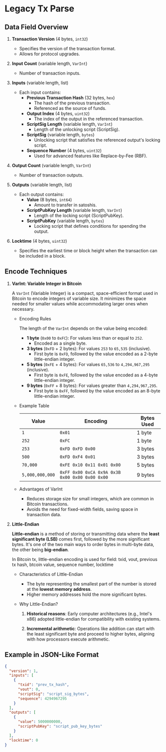 # Legacy Tx Parse

## Data Field Overview

1. **Transaction Version** (4 bytes, `int32`)
   - Specifies the version of the transaction format.
   - Allows for protocol upgrades.

2. **Input Count** (variable length, `VarInt`)
   - Number of transaction inputs.

3. **Inputs** (variable length, list)
   - Each input contains:
     - **Previous Transaction Hash** (32 bytes, `hex`)
       - The hash of the previous transaction.
       - Referenced as the source of funds.
     - **Output Index** (4 bytes, `uint32`)
       - The index of the output in the referenced transaction.
     - **ScriptSig Length** (variable length, `VarInt`)
       - Length of the unlocking script (ScriptSig).
     - **ScriptSig** (variable length, `bytes`)
       - Unlocking script that satisfies the referenced output's locking script.
     - **Sequence Number** (4 bytes, `uint32`)
       - Used for advanced features like Replace-by-Fee (RBF).

4. **Output Count** (variable length, `VarInt`)
   - Number of transaction outputs.

5. **Outputs** (variable length, list)
   - Each output contains:
     - **Value** (8 bytes, `int64`)
       - Amount to transfer in satoshis.
     - **ScriptPubKey Length** (variable length, `VarInt`)
       - Length of the locking script (ScriptPubKey).
     - **ScriptPubKey** (variable length, `bytes`)
       - Locking script that defines conditions for spending the output.

6. **Locktime** (4 bytes, `uint32`)
   - Specifies the earliest time or block height when the transaction can be included in a block.

## Encode Techniques
1. **VarInt: Variable Integer in Bitcoin**

    A `VarInt` (Variable Integer) is a compact, space-efficient format used in Bitcoin to encode integers of variable size. It minimizes the space needed for smaller values while accommodating larger ones when necessary.

   - Encoding Rules

        The length of the `VarInt` depends on the value being encoded:

     - **1 byte** (`0x00` to `0xFC`): For values less than or equal to `252`.
       - Encoded as a single byte.
     - **3 bytes** (`0xFD` + 2 bytes): For values `253` to `65,535` (inclusive).
       - First byte is `0xFD`, followed by the value encoded as a 2-byte little-endian integer.
     - **5 bytes** (`0xFE` + 4 bytes): For values `65,536` to `4,294,967,295` (inclusive).
       - First byte is `0xFE`, followed by the value encoded as a 4-byte little-endian integer.
     - **9 bytes** (`0xFF` + 8 bytes): For values greater than `4,294,967,295`.
       - First byte is `0xFF`, followed by the value encoded as an 8-byte little-endian integer.

   - Example Table

        | Value         | Encoding           | Bytes Used |
        |---------------|--------------------|------------|
        | `1`           | `0x01`             | 1 byte     |
        | `252`         | `0xFC`             | 1 byte     |
        | `253`         | `0xFD 0xFD 0x00`   | 3 bytes    |
        | `500`         | `0xFD 0xF4 0x01`   | 3 bytes    |
        | `70,000`      | `0xFE 0x10 0x11 0x01 0x00` | 5 bytes |
        | `5,000,000,000` | `0xFF 0x00 0xCA 0x9A 0x3B 0x00 0x00 0x00 0x00` | 9 bytes |

   - Advantages of VarInt
     - Reduces storage size for small integers, which are common in Bitcoin transactions.
     - Avoids the need for fixed-width fields, saving space in transaction data.

2. **Little-Endian**
   
    **Little-endian** is a method of storing or transmitting data where the **least significant byte (LSB)** comes first, followed by the more significant bytes. It's one of the two main ways to order bytes in multi-byte data, the other being **big-endian**.


    In Bitcoin tx, little-endian encoding is used for field: txid, vout, previous tx hash, btcoin value, sequence number, locktime


   - Characteristics of Little-Endian

     - The byte representing the smallest part of the number is stored at the **lowest memory address**.
     - Higher memory addresses hold the more significant bytes.

   - Why Little-Endian?

     1. **Historical reasons**: Early computer architectures (e.g., Intel's x86) adopted little-endian for compatibility with existing systems.

     2. **Incremental arithmetic**: Operations like addition can start with the least significant byte and proceed to higher bytes, aligning with how processors execute arithmetic.


## Example in JSON-Like Format
```json
{
  "version": 1,
  "inputs": [
    {
      "txid": "prev_tx_hash",
      "vout": 0,
      "scriptSig": "script_sig_bytes",
      "sequence": 4294967295
    }
  ],
  "outputs": [
    {
      "value": 5000000000,
      "scriptPubKey": "script_pub_key_bytes"
    }
  ],
  "locktime": 0
}
